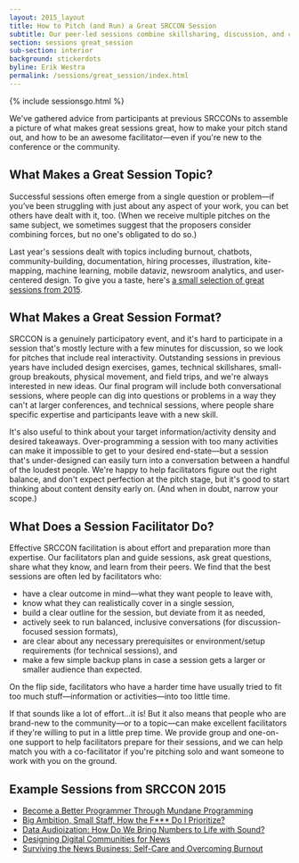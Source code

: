 ```yaml
---
layout: 2015_layout
title: How to Pitch (and Run) a Great SRCCON Session
subtitle: Our peer-led sessions combine skillsharing, discussion, and collaboration. Proposals are open through April 20!
section: sessions great_session
sub-section: interior
background: stickerdots
byline: Erik Westra
permalink: /sessions/great_session/index.html
---
```

{% include sessionsgo.html %}

We've gathered advice from participants at previous SRCCONs to assemble a picture of what makes great sessions great, how to make your pitch stand out, and how to be an awesome facilitator—even if you're new to the conference or the community.

## What Makes a Great Session Topic?

Successful sessions often emerge from a single question or problem—if you’ve been struggling with just about any aspect of your work, you can bet others have dealt with it, too. (When we receive multiple pitches on the same subject, we sometimes suggest that the proposers consider combining forces, but no one's obligated to do so.)

Last year's sessions dealt with topics including burnout, chatbots, community-building, documentation, hiring processes, illustration, kite-mapping, machine learning, mobile dataviz, newsroom analytics, and user-centered design. To give you a taste, here's [a small selection of great sessions from 2015](#examples).

## What Makes a Great Session Format?

SRCCON is a genuinely participatory event, and it's hard to participate in a session that's mostly lecture with a few minutes for discussion, so we look for pitches that include real interactivity. Outstanding sessions in previous years have included design exercises, games, technical skillshares, small-group breakouts, physical movement, and field trips, and we're always interested in new ideas. Our final program will include both conversational sessions, where people can dig into questions or problems in a way they can't at larger conferences, and technical sessions, where people share specific expertise and participants leave with a new skill.

It's also useful to think about your target information/activity density and desired takeaways. Over-programming a session with too many activities can make it impossible to get to your desired end-state—but a session that's under-designed can easily turn into a conversation between a handful of the loudest people. We're happy to help facilitators figure out the right balance, and don't expect perfection at the pitch stage, but it's good to start thinking about content density early on. (And when in doubt, narrow your scope.)

## What Does a Session Facilitator Do?

Effective SRCCON facilitation is about effort and preparation more than expertise. Our facilitators plan and guide sessions, ask great questions, share what they know, and learn from their peers. We find that the best sessions are often led by facilitators who:

* have a clear outcome in mind—what they want people to leave with,
* know what they can realistically cover in a single session,  
* build a clear outline for the session, but deviate from it as needed,
* actively seek to run balanced, inclusive conversations (for discussion-focused session formats), 
* are clear about any necessary prerequisites or environment/setup requirements (for technical sessions), and
* make a few simple backup plans in case a session gets a larger or smaller audience than expected.

On the flip side, facilitators who have a harder time have usually tried to fit too much stuff—information or activities—into too little time.

If that sounds like a lot of effort…it is! But it also means that people who are brand-new to the community—or to a topic—can make excellent facilitators if they're willing to put in a little prep time. We provide group and one-on-one support to help facilitators prepare for their sessions, and we can help match you with a co-facilitator if you're pitching solo and want someone to work with you on the ground.

<div id="examples"></div>

## Example Sessions from SRCCON 2015

* [Become a Better Programmer Through Mundane Programming](http://2015.srccon.org/schedule/#_session-13)
* [Big Ambition, Small Staff, How the F*** Do I Prioritize?](http://2015.srccon.org/schedule/#_session-16)
* [Data Audioization: How Do We Bring Numbers to Life with Sound?](http://2015.srccon.org/schedule/#_session-18)
* [Designing Digital Communities for News](http://2015.srccon.org/schedule/#_session-15)
* [Surviving the News Business: Self-Care and Overcoming Burnout](http://2015.srccon.org/schedule/#_session-47)

